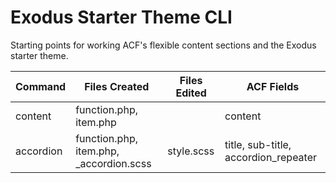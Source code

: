 # Exodus Starter Theme CLI
Starting points for working ACF's flexible content sections and the Exodus starter theme.

| Command | Files Created    | Files Edited | ACF Fields |
| ------------ | ----------- | ------------- | ------------- |
| content      | function.php, item.php | | content |
| accordion    | function.php, item.php, _accordion.scss | style.scss | title, sub-title, accordion_repeater |
